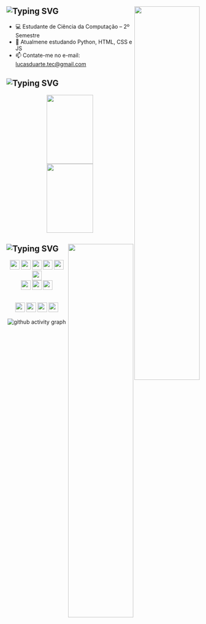 <div align="left">
  
## ![Typing SVG](https://readme-typing-svg.demolab.com?font=Arial&weight=900&size=30&pause=2000&color=5499EB&vCenter=true&random=false&width=435&height=35&lines=Ol%C3%A1!+Eu+sou+Lucas+Duarte+%F0%9F%91%8B) <img width="170px" height="50%" align="right" src="https://user-images.githubusercontent.com/74038190/219923809-b86dc415-a0c2-4a38-bc88-ad6cf06395a8.gif">

- 💻 Estudante de Ciência da Computação – 2º Semestre
- 📖 Atualmene estudando Python, HTML, CSS e JS
- 📫 Contate-me no e-mail: lucasduarte.tec@gmail.com

</div>
  
## ![Typing SVG](https://readme-typing-svg.demolab.com?font=Arial&weight=900&size=30&pause=200&color=5499EB&vCenter=true&random=false&width=435&height=30&lines=Meu+Status)

<div align="center">
  <img width="49%" height="180px" src="https://github-readme-stats.vercel.app/api?username=duarte-tec&show_icons=true&theme=github_dark&hide_border=true&count_private=true" />
  <img width="49%" height="180px" src="https://github-readme-stats.vercel.app/api/top-langs/?username=duarte-tec&size_weight=0.5&count_weight=1.0&layout=compact&theme=github_dark&hide_border=true&count_private=true" />
</div>

## ![Typing SVG](https://readme-typing-svg.demolab.com?font=Arial&weight=900&size=30&pause=200&color=5499EB&vCenter=true&random=false&width=435&height=30&lines=Ferramentas+e+Linguagens)<img width="170" height="50%" align="right" src="https://user-images.githubusercontent.com/74038190/216655813-c9147cb2-cfee-4955-b591-52cac08f1f60.gif">

<div align="center">
    <p>
    <img height="25px" src="https://img.shields.io/badge/python-5499EB?style=for-the-badge&logo=python&logoColor=white" target="_blank">
    <img height="25px" src="https://img.shields.io/badge/html5-5499EB?style=for-the-badge&logo=html5&logoColor=white" target="_blank">
    <img height="25px" src="https://img.shields.io/badge/css3-5499EB?style=for-the-badge&logo=css3&logoColor=white" target="_blank">
    <img height="25px" src="https://img.shields.io/badge/javascript-5499EB?style=for-the-badge&logo=javascript&logoColor=white" target="_blank">
    <img height="25px" src="https://img.shields.io/badge/GitHub-5499EB?style=for-the-badge&logo=github&logoColor=white" target="_blank">
    <img height="25px" src="https://img.shields.io/badge/GIT-5499EB?style=for-the-badge&logo=git&logoColor=white" target="_blank">
    <br>
    <img height="25px" src="https://img.shields.io/badge/VS_Code-5499EB?style=for-the-badge&logo=visual%20studio%20code&logoColor=white" target="_blank">
    <img height="25px" src="https://img.shields.io/badge/Windows-5499EB?style=for-the-badge&logo=windows&logoColor=white" target="_blank">
    <img height="25px" src="https://img.shields.io/badge/Linux-5499EB?style=for-the-badge&logo=linux&logoColor=white" target="_blank">
  </p> 
  <p>
</div>

##
<div align="center">
  <a href="mailto:lucasduarte.tec@gmail.com" target="_blank"><img height="25px" src="https://img.shields.io/badge/-Gmail-5499EB?style=for-the-badge&logo=gmail&logoColor=white" target="_blank"></a>
  <a href="https://twitter.com/SAMSEPlOL" target="_blank"><img height="25px" src="https://img.shields.io/badge/Twitter-5499EB?style=for-the-badge&logo=twitter&logoColor=white" target="_blank"></a>
  <a href="https://discord.com/users/302771366124584960" target="_blank"><img height="25px" src="https://img.shields.io/badge/Discord-5499EB?style=for-the-badge&logo=discord&logoColor=white" target="_blank"></a>
  <a href="https://www.linkedin.com/in/lucasduartetec/" target="_blank"><img height="25px" src="https://img.shields.io/badge/LinkedIn-5499EB?style=for-the-badge&logo=linkedin&logoColor=white" target="_blank"></a>
  </p>

![github activity graph](https://github-readme-activity-graph.vercel.app/graph?username=duarte-tec&theme=react-dark&hide_border=true&color=5499EB&title_color=5499EB&line=5499EB&point=5499EB&)

</div>
